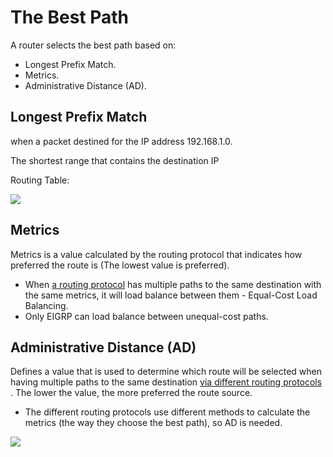 # The Best Path

A router selects the best path based on: 

- Longest Prefix Match.
- Metrics.
- Administrative Distance (AD).

## Longest Prefix Match

when a packet destined for the IP address 192.168.1.0.

The shortest range that contains the destination IP

Routing Table:

![](C:\Users\Mohammad\Desktop\Study-Plan\Networking\images\51.png)

## Metrics

Metrics is a value calculated by the routing protocol that indicates how preferred the route is (The lowest value is preferred).

- When <u>a routing protocol</u> has multiple paths to the same destination with the same metrics, it will load balance between them - Equal-Cost Load Balancing.
- Only EIGRP can load balance between unequal-cost paths.

## Administrative Distance (AD)

Defines a value that is used to determine which route will be selected when having multiple paths to the same destination <u>via different routing protocols</u> . The lower the value, the more preferred the route source.

- The different routing protocols use different methods to calculate the metrics (the way they choose the best path), so AD is needed.

![](C:\Users\Mohammad\Desktop\Study-Plan\Networking\images\53.png)